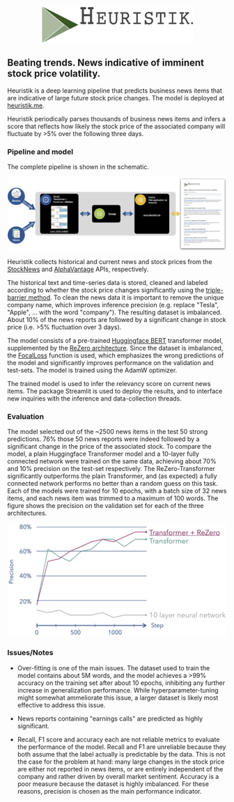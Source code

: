 <p align="center">
<img src=./data/heuristik_logo.jpeg width="350"/>
</p>

## Beating trends. News indicative of imminent stock price volatility.

Heuristik is a deep learning pipeline that predicts business news items that are indicative of large future stock price changes. The model is deployed at [heuristik.me](http://www.heuristik.me).

Heuristik periodically parses thousands of business news items and infers a score that reflects how likely the stock price of the associated company will fluctuate by >5% over the following three days.

### Pipeline and model
The complete pipeline is shown in the schematic.
<p align="center">
<img src=./data/schematic.jpg width="850"/>
</p>

Heuristik collects historical and current news and stock prices from the [StockNews](https://stocknewsapi.com) and [AlphaVantage](https://www.alphavantage.co) APIs, respectively.

The historical text and time-series data is stored, cleaned and labeled according to whether the stock price changes significantly using the [triple-barrier method](https://mlfinlab.readthedocs.io/en/latest/implementations/tb_meta_labeling.html). To clean the news data it is important to remove the unique company name, which improves inference precision (e.g. replace "Tesla", "Apple", ... with the word "company"). The resulting dataset is imbalanced. About 10% of the news reports are followed by a significant change in stock price (i.e. >5% fluctuation over 3 days). 

The model consists of a pre-trained [Huggingface BERT](https://github.com/huggingface/transformers) transformer model, supplemented by the [ReZero architecture](https://arxiv.org/pdf/2003.04887.pdf). Since the dataset is imbalanced, the [FocalLoss](https://arxiv.org/pdf/1708.02002.pdf) function is used, which emphasizes the wrong predictions of the model and significantly improves performance on the validation and test-sets. The model is trained using the AdamW optimizer.

The trained model is used to infer the relevancy score on current news items. The package Streamlit is used to deploy the results, and to interface new inquiries with the inference and data-collection threads.

### Evaluation

The model selected out of the ~2500 news items in the test 50 strong predictions. 76% those 50 news reports were indeed followed by a significant change in the price of the associated stock. To compare the model, a plain Huggingface Transformer model and a 10-layer fully connected network were trained on the same data, achieving about 70% and 10% precision on the test-set respectively. The ReZero-Transformer significantly outperforms the plain Transformer, and (as expected) a fully connected network performs no better than a random guess on this task. Each of the models were trained for 10 epochs, with a batch size of 32 news items, and each news item was trimmed to a maximum of 100 words. The figure shows the precision on the validation set for each of the three architectures.

<p align="center">
<img src=./data/learning_curve.jpg width="550"/>
</p>

### Issues/Notes

- Over-fitting is one of the main issues. The dataset used to train the model contains about 5M words, and the model achieves a >99% accuracy on the training set after about 10 epochs, inhibiting any further increase in generalization performance. While hyperparameter-tuning might somewhat ammeliorate this issue, a larger dataset is likely most effective to address this issue.

- News reports containing "earnings calls" are predicted as highly significant.

- Recall, F1 score and accuracy each are not reliable metrics to evaluate the performance of the model. Recall and F1 are unreliable because they both assume that the label actually is predictable by the data. This is not the case for the problem at hand: many large changes in the stock price are either not reported in news items, or are entirely independent of the company and rather driven by overall market sentiment. Accuracy is a poor measure because the dataset is highly imbalanced. For these reasons, precision is chosen as the main performance indicator.
